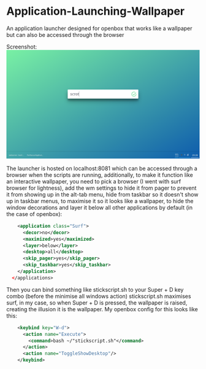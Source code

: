 # Application-Launching-Wallpaper
An application launcher designed for openbox that works like a wallpaper but can also be accessed through the browser


Screenshot:
![Screenshot](https://raw.githubusercontent.com/Parthacus/Application-Launching-Wallpaper/master/screenshot1.png)

The launcher is hosted on localhost:8081 which can be accessed through a browser when the scripts are running, additionally, to make it function like an interactive wallpaper, you need to pick a browser (I went with surf browser for lightness), add the wm settings to hide it from pager to prevent it from showing up in the alt-tab menu, hide from taskbar so it doesn't show up in taskbar menus, to maximise it so it looks like a wallpaper, to hide the window decorations and layer it below all other applications by default (in the case of openbox):

```xml
    <application class="Surf">
      <decor>no</decor>
      <maximized>yes</maximized>
      <layer>below</layer>
      <desktop>all</desktop>
      <skip_pager>yes</skip_pager>
      <skip_taskbar>yes</skip_taskbar>
    </application>
  </applications>
  ```
  Then you can bind something like stickscript.sh to your Super + D key combo (before the minimise all windows action)
  stickscript.sh maximises surf, in my case, so when Super + D is pressed, the wallpaper is raised, creating the illusion it is the wallpaper. 
My openbox config for this looks like this:

```xml
    <keybind key="W-d">
      <action name="Execute">
        <command>bash ~/"stickscript.sh"</command>
      </action>
      <action name="ToggleShowDesktop"/>
    </keybind>
```
